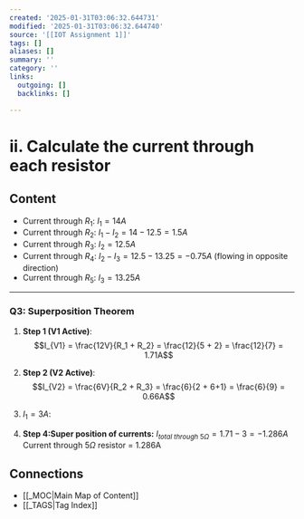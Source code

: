 ```yaml
---
created: '2025-01-31T03:06:32.644731'
modified: '2025-01-31T03:06:32.644740'
source: '[[IOT Assignment 1]]'
tags: []
aliases: []
summary: ''
category: ''
links:
  outgoing: []
  backlinks: []

---
```


# ii. Calculate the current through each resistor

## Content

- Current through $R_1$: $I_1 = 14 A$
- Current through $R_2$: $I_1 - I_2 = 14 - 12.5 = 1.5 A$
- Current through $R_3$: $I_2 = 12.5 A$
- Current through $R_4$: $I_2 - I_3 = 12.5 - 13.25 = -0.75 A$ (flowing in opposite direction)
- Current through $R_5$: $I_3 = 13.25 A$


---

### **Q3: Superposition Theorem**

1. **Step 1 (V1 Active)**:  
$$I_{V1} = \frac{12V}{R_1 + R_2} = \frac{12}{5 + 2} = \frac{12}{7} = 1.71A$$

2. **Step 2 (V2 Active)**: 
    $$I_{V2} = \frac{6V}{R_2 + R_3} = \frac{6}{2 + 6+1} = \frac{6}{9} = 0.66A$$
3. $I_{1}=3A$:
4. **Step 4:Super position of currents:**
	$I_{total\ through\ 5\Omega }=1.71-3=-1.286A$
Current through $5\Omega$ resistor = 1.286A




## Connections
- [[_MOC|Main Map of Content]]
- [[_TAGS|Tag Index]]
